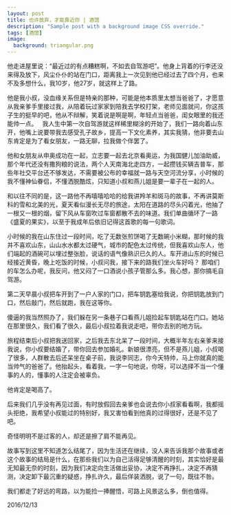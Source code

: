 ```yaml
---
layout: post
title: 也许放弃，才能靠近你 | 酒馆
description: "Sample post with a background image CSS override."
tags: [酒馆]
image: 
  background: triangular.png
---
```


他走进屋里说：“最近过的有点糟糕啊，不如去自驾游吧”。他身上背着的行李还没来得及放下，风尘仆仆的站在门口，距离我上一次见到他已经过去了四个月，也来不及多想什么，我10岁，他27岁，就这样上了路。

他是我小叔，没血缘关系但是特亲的那种，可能是他本质里太想当爸爸了，才愿意从我亲爹手里接过我，从陪着玩过家家到陪我去学校打架，老师见面就问，你这孩子生的挺早的吧，他从不辩解，笑着说是啊是啊，年轻点当爸爸，闺女眼里的我还能帅一点。
 
我人生中第一次自驾游就这样稀里糊涂的开始了，我们一路向着山东开，他嘴上说要带我去感受孔子故乡，提高一下文化素养，其实我猜，他非要去山东肯定是为了看女朋友，一路无聊，拉我做个伴罢了。

他和女朋友从申奥成功在一起，立志要一起去北京看奥运，为我国健儿加油助威，那个年代还没有撒狗粮的说法，两个人天南海北走四方，一起攒钱买辆吉普车，那些年社交平台还不够发达，不需要被公布的幸福就一路与天空河流分享，小时候的我不懂神仙眷侣，不懂洒脱酷炫，只知道小叔和燕儿姐是要一辈子在一起的人。

和以往不同的是，这一路他不再嘻嘻哈哈的给我讲羚羊和斑马的故事，不再讲莫斯科的雪和北美的光，夏天看似漫长无尽的旅途，太阳在道路的尽头闪着光，他抽了一根又一根的烟，留下风从车窗吹过车窗都散不去的味道。我们单曲循环了一路《盛夏的果实》，以至于我成年后依旧记得这首歌的每一句歌词。

小时候的我在山东住过一段时间，吃了无数张煎饼喝了无数碗小米糊，那时候的我并不喜欢山东，山山水水都太过硬气，城市的配色太过传统，但我喜欢山东人，他们端起的酒碗可以埋过整张脸，说话的语气像熟识已久的人。车开进山东的时候已经接近黄昏，晚上吃饭的时候，小叔问我，接下来的路我们坐火车好吗？ 那咱们的车怎么办呢，我反问，他又闷了一口酒说小孩子管那么多。我心想，那你搞毛自驾游。

第二天早晨小叔把车开到了一户人家的门口，把车钥匙塞给我说，你把钥匙放到门口，然后敲门，然后就跑，我在这等你。

傻逼的我当然照办了，我们躲在另一条巷子口看燕儿姐捡起车钥匙站在门口。她站在那里很久，我们看了很久，最后小叔拉着我说走吧，带你去别的地方玩。

旅程结束后小叔把我送回家，之后我去东北呆了一段时间，大概半年左右亲爹来接我说，你小叔要结婚了，带你回去参加婚礼。新娘很漂亮，但不是燕儿姐，小叔喝了很多，人群散去后还呆坐在桌子前，我说李同志，你今天特帅，马上你就真的能当帅气的爸爸了。他抬起头，看着我，一字一句地说，你呀，可以选择不当一个懂事的人的，懂事的人注定会被辜负。

他肯定是喝高了。

后来我们几乎没有再见过面，有时放假回去亲爹也会说去你小叔家看看啊，我都摇头拒绝，我希望小叔能过的特别好，我又害怕看到他真的过得很好，还是不见了吧。

奇怪明明不是过客的人，却还是擦了肩不能再见。

故事写到这里不知道怎么结尾了，因为生活还在继续，没人来告诉我那个故事或者这个故事的结局是什么，在那些我们以为自己活得足够清醒的时刻，其实恰好是最无知最无奈的时刻，因为我们决定向生活做出妥协，决定不再挣扎，决定不再猜测，决定卸下最沉重的疑惑，挣扎许久，最后佯装洒脱，说了一句，既往不咎。

我们都走了好远的弯路，以为能捡一捧醒悟，可路上风景这么多，倒也值得。

2016/12/13
